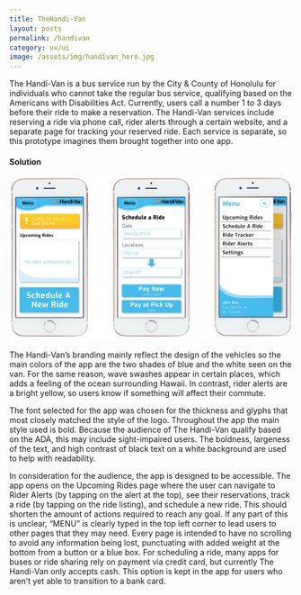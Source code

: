 ```yaml
---
title: TheHandi-Van
layout: posts
permalink: /handivan
category: ux/ui
image: /assets/img/handivan_hero.jpg
---
```

The Handi-Van is a bus service run by the City & County of Honolulu for individuals who
cannot take the regular bus service, qualifying based on the Americans with Disabilities
Act. Currently, users call a number 1 to 3 days before their ride to make a reservation.
The Handi-Van services include reserving a ride via phone call, rider alerts through a
certain website, and a separate page for tracking your reserved ride. Each service is
separate, so this prototype imagines them brought together into one app.

#### Solution

![](/assets/img/handivan_design.png)

The Handi-Van’s branding mainly reflect the design of the
vehicles so the main colors of the app are the two shades of
blue and the white seen on the van. For the same reason, wave
swashes appear in certain places, which adds a feeling of the
ocean surrounding Hawaii. In contrast, rider alerts are a bright
yellow, so users know if something will affect their commute.

The font selected for the app was chosen for the thickness
and glyphs that most closely matched the style of the logo.
Throughout the app the main style used is bold. Because the
audience of The Handi-Van qualify based on the ADA, this may
include sight-impaired users. The boldness, largeness of the text,
and high contrast of black text on a white background are used
to help with readability.

In consideration for the audience, the app is designed to be
accessible. The app opens on the Upcoming Rides page where
the user can navigate to Rider Alerts (by tapping on the alert
at the top), see their reservations, track a ride (by tapping on
the ride listing), and schedule a new ride. This should shorten
the amount of actions required to reach any goal. If any part
of this is unclear, “MENU” is clearly typed in the top left corner
to lead users to other pages that they may need. Every page is
intended to have no scrolling to avoid any information being
lost, punctuating with added weight at the bottom from a
button or a blue box. For scheduling a ride, many apps for buses
or ride sharing rely on payment via credit card, but currently The
Handi-Van only accepts cash. This option is kept in the app for
users who aren’t yet able to transition to a bank card.